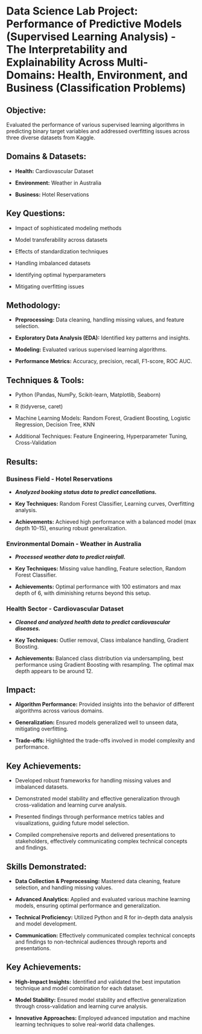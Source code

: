 # Data Science Lab Project: Performance of Predictive Models (Supervised Learning Analysis) - The Interpretability and Explainability Across Multi-Domains: Health, Environment, and Business (Classification Problems)
## Objective: 
Evaluated the performance of various supervised learning algorithms in predicting binary target variables and addressed overfitting issues across three diverse datasets from Kaggle.

## Domains & Datasets:
- **Health:** Cardiovascular Dataset

- **Environment:** Weather in Australia

- **Business:** Hotel Reservations

## Key Questions:
- Impact of sophisticated modeling methods
  
- Model transferability across datasets

- Effects of standardization techniques

- Handling imbalanced datasets

- Identifying optimal hyperparameters

- Mitigating overfitting issues

## Methodology:
- **Preprocessing:** Data cleaning, handling missing values, and feature selection.

- **Exploratory Data Analysis (EDA):** Identified key patterns and insights.

- **Modeling:** Evaluated various supervised learning algorithms.

- **Performance Metrics:** Accuracy, precision, recall, F1-score, ROC AUC.

## Techniques & Tools:
- Python (Pandas, NumPy, Scikit-learn, Matplotlib, Seaborn)

- R (tidyverse, caret)

- Machine Learning Models: Random Forest, Gradient Boosting, Logistic Regression, Decision Tree, KNN

- Additional Techniques: Feature Engineering, Hyperparameter Tuning, Cross-Validation
  
## Results:
### Business Field - Hotel Reservations
- ***Analyzed booking status data to predict cancellations.***

- **Key Techniques:** Random Forest Classifier, Learning curves, Overfitting analysis.

- **Achievements:** Achieved high performance with a balanced model (max depth 10-15), ensuring robust generalization.

### Environmental Domain - Weather in Australia
- ***Processed weather data to predict rainfall.***

- **Key Techniques:** Missing value handling, Feature selection, Random Forest Classifier.

- **Achievements:** Optimal performance with 100 estimators and max depth of 6, with diminishing returns beyond this setup.

### Health Sector - Cardiovascular Dataset
- ***Cleaned and analyzed health data to predict cardiovascular diseases.***

- **Key Techniques:** Outlier removal, Class imbalance handling, Gradient Boosting.

- **Achievements:** Balanced class distribution via undersampling, best performance using Gradient Boosting with resampling. The optimal max depth appears to be around 12.

## Impact:
- **Algorithm Performance:** Provided insights into the behavior of different algorithms across various domains.

- **Generalization:** Ensured models generalized well to unseen data, mitigating overfitting.

- **Trade-offs:** Highlighted the trade-offs involved in model complexity and performance.

## Key Achievements:
- Developed robust frameworks for handling missing values and imbalanced datasets.

- Demonstrated model stability and effective generalization through cross-validation and learning curve analysis.

- Presented findings through performance metrics tables and visualizations, guiding future model selection.

- Compiled comprehensive reports and delivered presentations to stakeholders, effectively communicating complex technical concepts and findings.

## Skills Demonstrated:
- **Data Collection & Preprocessing:** Mastered data cleaning, feature selection, and handling missing values.

- **Advanced Analytics:** Applied and evaluated various machine learning models, ensuring optimal performance and generalization.

- **Technical Proficiency:** Utilized Python and R for in-depth data analysis and model development.

- **Communication:** Effectively communicated complex technical concepts and findings to non-technical audiences through reports and presentations.

## Key Achievements:
- **High-Impact Insights:** Identified and validated the best imputation technique and model combination for each dataset.

- **Model Stability:** Ensured model stability and effective generalization through cross-validation and learning curve analysis.

- **Innovative Approaches:** Employed advanced imputation and machine learning techniques to solve real-world data challenges.
